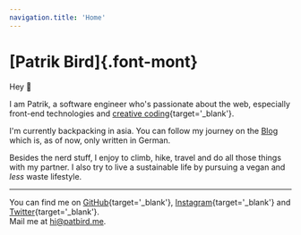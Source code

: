 ```yaml
---
navigation.title: 'Home'
---
```

# [Patrik Bird]{.font-mont}
Hey 👋

I am Patrik, a software engineer who's passionate about the web, especially front-end technologies 
and [creative coding](https://openprocessing.org/){target='_blank'}.

I'm currently backpacking in asia.
You can follow my journey on the [Blog](/blog) which is, as of now, only written in German.

Besides the nerd stuff, I enjoy to climb, hike, travel and do all those things with my partner.
I also try to live a sustainable life by pursuing a vegan and _less_ waste lifestyle.

---

You can find me on [GitHub](https://github.com/PatrikBird){target='_blank'}, 
[Instagram](https://www.instagram.com/patbirdo/){target='_blank'} and 
[Twitter](https://twitter.com/PatBirdMe){target='_blank'}.
<br>
Mail me at hi@patbird.me.
